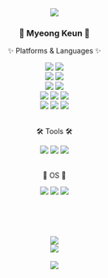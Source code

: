 <div align="center">
    <img src="https://capsule-render.vercel.app/api?type=Waving&color=96CDFF&text=Thank&nbsp;you&nbsp;for&nbsp;visiting&nbsp;my&nbsp;github&nbsp;profile.&fontColor=ffffff&fontSize=30&animation=fadeIn&fontAlignY=55" />

<div>
  <h3>🐶 Myeong Keun 🐶</h3>
  <p>✨ Platforms & Languages ✨</p>
</div>
<div>
      <img src="https://img.shields.io/badge/HTML-E34F26?style=for-the-badge&logo=html5&logoColor=white"> <img src="https://img.shields.io/badge/CSS-1572B6?style=for-the-badge&logo=CSS3&logoColor=white"><br />
      <img src="https://img.shields.io/badge/Javascript-F7DF1E?style=for-the-badge&logo=javascript&logoColor=666666"> <img src="https://img.shields.io/badge/React-61DAFB?style=for-the-badge&logo=react&logoColor=666666"><br />
      <img src="https://img.shields.io/badge/Kotlin-7F52FF?style=for-the-badge&logo=kotlin&logoColor=white"> <img src="https://img.shields.io/badge/Dart-0175C2?style=for-the-badge&logo=dart&logoColor=white"><br />
      <img src="https://img.shields.io/badge/Oracle-F80000?style=for-the-badge&logo=oracle&logoColor=white"> <img src="https://img.shields.io/badge/MongoDB-47A248?style=for-the-badge&logo=mongodb&logoColor=white"> <img src="https://img.shields.io/badge/Mongoose-880000?style=for-the-badge&logo=mongoose&logoColor=white"><br />
      <img src="https://img.shields.io/badge/Spring-6DB33F?style=for-the-badge&logo=spring&logoColor=white"> <img src="https://img.shields.io/badge/Spring Boot-6DB33F?style=for-the-badge&logo=springboot&logoColor=white"> <img src="https://img.shields.io/badge/jQuery-0769AD?style=for-the-badge&logo=jquery&logoColor=white"><br />
</div><br />

<div>
  <p>🛠 Tools 🛠</p>
</div>
<div>
     <img src="https://img.shields.io/badge/Eclipse IDE-2C2255?style=for-the-badge&logo=eclipseide&logoColor=white"> <img src="https://img.shields.io/badge/VSCode-007ACC?style=for-the-badge&logo=visualstudio&logoColor=white"> <img src="https://img.shields.io/badge/Figma-F24E1E?style=for-the-badge&logo=figma&logoColor=white"><br />
</div><br />

<div>
  <p>🤖 OS 🤖 </p>
</div>
<div>
     <img src="https://img.shields.io/badge/Windows-0078D4?style=for-the-badge&logo=windows&logoColor=white"> <img src="https://img.shields.io/badge/macOS-000000?style=for-the-badge&logo=macos&logoColor=white"> <img src="https://img.shields.io/badge/Linux-FCC624?style=for-the-badge&logo=linux&logoColor=666666"><br />
</div><br />

<br /><br />

<div>
    <img src="https://github-readme-stats.vercel.app/api/top-langs/?username=jmg5909&layout=compact&theme=buefy"><br />
    <img src="https://github-readme-stats.vercel.app/api?username=jmg5909&show_icons=true&theme=buefy">
</div>
<br />

<div>
    <img src="https://capsule-render.vercel.app/api?type=waving&color=96CDFF&height=200&section=footer" />
</div>
</div>
